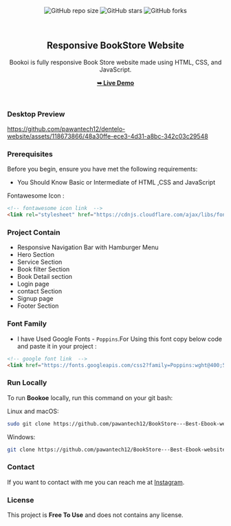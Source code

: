 <div align="center">
  
  ![GitHub repo size](https://img.shields.io/github/repo-size/pawantech12/BookStore---Best-Ebook-website)
  ![GitHub stars](https://img.shields.io/github/stars/pawantech12/BookStore---Best-Ebook-website?style=social)
  ![GitHub forks](https://img.shields.io/github/forks/pawantech12/BookStore---Best-Ebook-website?style=social)

  <br />

  <h2 align="center">Responsive BookStore Website</h2>

  Bookoi is fully responsive Book Store website made using HTML, CSS, and JavaScript.

  <a href="https://pawantech12.github.io/BookStore---Best-Ebook-website/"><strong>➥ Live Demo</strong></a>

</div>

<br />

### Desktop Preview

https://github.com/pawantech12/dentelo-website/assets/118673866/48a30ffe-ece3-4d31-a8bc-342c03c29548


### Prerequisites

Before you begin, ensure you have met the following requirements:

* You Should Know Basic or Intermediate of HTML ,CSS and JavaScript

Fontawesome Icon :
```html
<!-- fontawesome icon link  -->
<link rel="stylesheet" href="https://cdnjs.cloudflare.com/ajax/libs/font-awesome/6.3.0/css/all.min.css"/>
```

### Project Contain

* Responsive Navigation Bar with Hamburger Menu
* Hero Section
* Service Section
* Book filter Section
* Book Detail section
* Login page
* contact Section
* Signup page
* Footer Section

### Font Family
 
 * I have Used Google Fonts - `Poppins`.For Using this font copy below code and paste it in your project :
 
 ```html
 <!-- google font link  -->
 <link href="https://fonts.googleapis.com/css2?family=Poppins:wght@400;500;600;700;800;900&amp;display=swap" rel="stylesheet">
 ```

### Run Locally

To run **Bookoe** locally, run this command on your git bash:

Linux and macOS:

```bash
sudo git clone https://github.com/pawantech12/BookStore---Best-Ebook-website.git
```

Windows:

```bash
git clone https://github.com/pawantech12/BookStore---Best-Ebook-website.git
```

### Contact

If you want to contact with me you can reach me at [Instagram](https://www.instagram.com/codewithpawan/).

### License

This project is **Free To Use** and does not contains any license.

